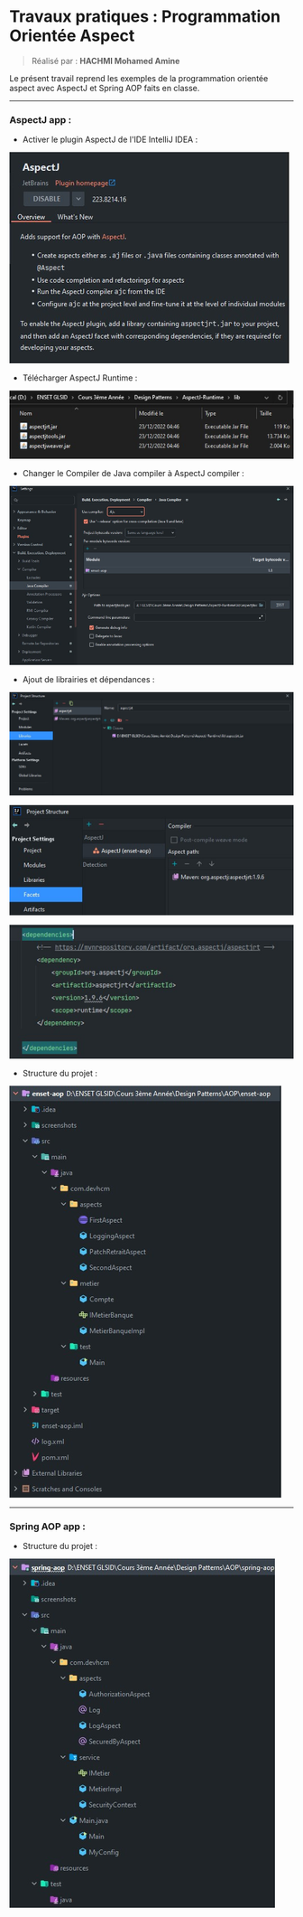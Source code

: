 # Travaux pratiques : Programmation Orientée Aspect

> Réalisé par : **HACHMI Mohamed Amine**

Le présent travail reprend les exemples de la programmation orientée aspect avec AspectJ et Spring AOP faits en classe.

----------

### AspectJ app :

- Activer le plugin AspectJ de l'IDE IntelliJ IDEA :

![1.jpg](enset-aop%2Fscreenshots%2F1.jpg)

- Télécharger AspectJ Runtime :

![2.jpg](enset-aop%2Fscreenshots%2F2.jpg)

- Changer le Compiler de Java compiler à AspectJ compiler :

![3.jpg](enset-aop%2Fscreenshots%2F3.jpg)

- Ajout de librairies et dépendances :

![4.jpg](enset-aop%2Fscreenshots%2F4.jpg)

![5.jpg](enset-aop%2Fscreenshots%2F5.jpg)

![6.jpg](enset-aop%2Fscreenshots%2F6.jpg)

- Structure du projet :

![7.jpg](enset-aop%2Fscreenshots%2F7.jpg)

----------

### Spring AOP app :

- Structure du projet :

![1.jpg](spring-aop%2Fscreenshots%2F1.jpg)
